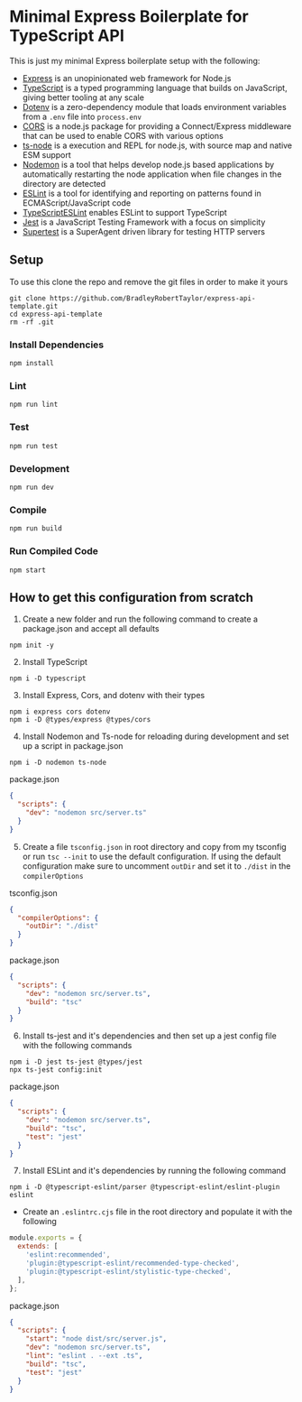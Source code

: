 # Minimal Express Boilerplate for TypeScript API

This is just my minimal Express boilerplate setup with the following:

- [Express](https://www.npmjs.com/package/express) is an unopinionated web framework for Node.js
- [TypeScript](https://www.npmjs.com/package/typescript) is a typed programming language that builds on JavaScript, giving better tooling at any scale
- [Dotenv](https://www.npmjs.com/package/dotenv) is a zero-dependency module that loads environment variables from a `.env` file into `process.env`
- [CORS](https://www.npmjs.com/package/cors) is a node.js package for providing a Connect/Express middleware that can be used to enable CORS with various options
- [ts-node](https://www.npmjs.com/package/ts-node) is a execution and REPL for node.js, with source map and native ESM support
- [Nodemon](https://www.npmjs.com/package/nodemon) is a tool that helps develop node.js based applications by automatically restarting the node application when file changes in the directory are detected
- [ESLint](https://www.npmjs.com/package/eslint) is a tool for identifying and reporting on patterns found in ECMAScript/JavaScript code
- [TypeScriptESLint](https://typescript-eslint.io/) enables ESLint to support TypeScript
- [Jest](https://www.npmjs.com/package/jest) is a JavaScript Testing Framework with a focus on simplicity
- [Supertest](https://www.npmjs.com/package/supertest) is a SuperAgent driven library for testing HTTP servers

## Setup

To use this clone the repo and remove the git files in order to make it yours

```
git clone https://github.com/BradleyRobertTaylor/express-api-template.git
cd express-api-template
rm -rf .git
```

### Install Dependencies

```
npm install
```

### Lint

```
npm run lint
```

### Test

```
npm run test
```

### Development

```
npm run dev
```

### Compile

```
npm run build
```

### Run Compiled Code

```
npm start
```

## How to get this configuration from scratch

1. Create a new folder and run the following command to create a package.json and accept all defaults

```
npm init -y
```

2. Install TypeScript

```
npm i -D typescript
```

3. Install Express, Cors, and dotenv with their types

```
npm i express cors dotenv
npm i -D @types/express @types/cors
```

4. Install Nodemon and Ts-node for reloading during development and set up a script in package.json

```
npm i -D nodemon ts-node
```

package.json

```json
{
  "scripts": {
    "dev": "nodemon src/server.ts"
  }
}
```

5. Create a file `tsconfig.json` in root directory and copy from my tsconfig or run `tsc --init` to use the default configuration. If using the default configuration make sure to uncomment `outDir` and set it to `./dist` in the `compilerOptions`

tsconfig.json

```json
{
  "compilerOptions": {
    "outDir": "./dist"
  }
}
```

package.json

```json
{
  "scripts": {
    "dev": "nodemon src/server.ts",
    "build": "tsc"
  }
}
```

6. Install ts-jest and it's dependencies and then set up a jest config file with the following commands

```
npm i -D jest ts-jest @types/jest
npx ts-jest config:init
```

package.json

```json
{
  "scripts": {
    "dev": "nodemon src/server.ts",
    "build": "tsc",
    "test": "jest"
  }
}
```

7. Install ESLint and it's dependencies by running the following command

```
npm i -D @typescript-eslint/parser @typescript-eslint/eslint-plugin eslint
```

- Create an `.eslintrc.cjs` file in the root directory and populate it with the following

```javascript
module.exports = {
  extends: [
    'eslint:recommended',
    'plugin:@typescript-eslint/recommended-type-checked',
    'plugin:@typescript-eslint/stylistic-type-checked',
  ],
};
```

package.json

```json
{
  "scripts": {
    "start": "node dist/src/server.js",
    "dev": "nodemon src/server.ts",
    "lint": "eslint . --ext .ts",
    "build": "tsc",
    "test": "jest"
  }
}
```
